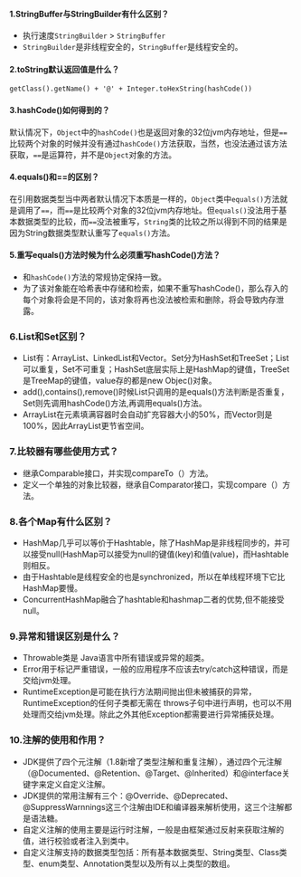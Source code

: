 ####  1.StringBuffer与StringBuilder有什么区别？
- 执行速度```StringBuilder``` > ```StringBuffer```  
- ```StringBuilder```是非线程安全的，```StringBuffer```是线程安全的。

#### 2.toString默认返回值是什么？
```
getClass().getName() + '@' + Integer.toHexString(hashCode())
```

#### 3.hashCode()如何得到的？ 
默认情况下，```Object```中的```hashCode()```也是返回对象的32位jvm内存地址，但是```==```比较两个对象的时候并没有通过```hashCode()```方法获取，当然，也没法通过该方法获取，```==```是运算符，并不是```Object```对象的方法。

#### 4.equals()和==的区别？ 
在引用数据类型当中两者默认情况下本质是一样的，```Object```类中```equals()```方法就是调用了```==```，而```==```是比较两个对象的32位jvm内存地址。但```equals()```没法用于基本数据类型的比较，而```==```没法被重写，```String```类的比较之所以得到不同的结果是因为String数据类型默认重写了```equals()```方法。

#### 5.重写equals()方法时候为什么必须重写hashCode()方法？
- 和```hashCode()```方法的常规协定保持一致。
- 为了该对象能在哈希表中存储和检索，如果不重写hashCode()，那么存入的每个对象将会是不同的，该对象将再也没法被检索和删除，将会导致内存泄露。

### 6.List和Set区别？
- List有：ArrayList、LinkedList和Vector。Set分为HashSet和TreeSet；List可以重复，Set不可重复；HashSet底层实际上是HashMap的键值，TreeSet是TreeMap的键值，value存的都是new Objec()对象。
- add(),contains(),remove()时候List只调用的是equals()方法判断是否重复，Set则先调用hashCode()方法,再调用equals()方法。
- ArrayList在元素填满容器时会自动扩充容器大小的50%，而Vector则是100%，因此ArrayList更节省空间。

### 7.比较器有哪些使用方式？
- 继承Comparable接口，并实现compareTo（）方法。
- 定义一个单独的对象比较器，继承自Comparator接口，实现compare（）方法。

### 8.各个Map有什么区别？
- HashMap几乎可以等价于Hashtable，除了HashMap是非线程同步的，并可以接受null(HashMap可以接受为null的键值(key)和值(value)，而Hashtable则相反。
- 由于Hashtable是线程安全的也是synchronized，所以在单线程环境下它比HashMap要慢。
- ConcurrentHashMap融合了hashtable和hashmap二者的优势,但不能接受null。

### 9.异常和错误区别是什么？
- Throwable类是 Java语言中所有错误或异常的超类。
- Error用于标记严重错误，一般的应用程序不应该去try/catch这种错误，而是交给jvm处理。
- RuntimeException是可能在执行方法期间抛出但未被捕获的异常，RuntimeException的任何子类都无需在 throws子句中进行声明，也可以不用处理而交给jvm处理。除此之外其他Exception都需要进行异常捕获处理。

### 10.注解的使用和作用？
- JDK提供了四个元注解（1.8新增了类型注解和重复注解），通过四个元注解（@Documented、@Retention、@Target、@Inherited）和@interface关键字来定义自定义注解。
- JDK提供的常用注解有三个：@Override、@Deprecated、@SuppressWarnnings这三个注解由IDE和编译器来解析使用，这三个注解都是语法糖。
- 自定义注解的使用主要是运行时注解，一般是由框架通过反射来获取注解的值，进行校验或者注入到类中。
- 自定义注解支持的数据类型包括：所有基本数据类型、String类型、Class类型、enum类型、Annotation类型以及所有以上类型的数组。